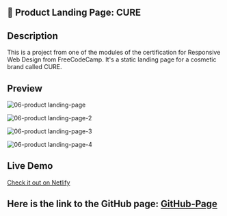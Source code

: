 <!-- PROJECT_METADATA
{
  "title": "Product Landing Page: CURE",
  "description": "This is a project from one of the modules of the certification for Responsive Web Design from FreeCodeCamp. It's a static landing page for a cosmetic brand called CURE.",
  "video": " ", 
  "imagePreview": "https://github.com/FerRuizDevp/product-landing-page-cure/assets/117100019/f8311fd5-285f-4b16-9648-9fba8b2078e5",
  "githubLink": "https://github.com/FerRuizDevp/product-landing-page-cure",
  "netlifyLink": "https://cure-landing-page.netlify.app/",
  "tags": ["more-project", "landing-page", "html", "css", "static-design"]
}
-->
## 💄 Product Landing Page: CURE

## Description
This is a project from one of the modules of the certification for Responsive Web Design from FreeCodeCamp. It's a static landing page for a cosmetic brand called CURE. 

## Preview
![06-product landing-page](https://github.com/FerRuizDevp/product-landing-page-cure/assets/117100019/f8311fd5-285f-4b16-9648-9fba8b2078e5)

![06-product landing-page-2](https://github.com/FerRuizDevp/product-landing-page-cure/assets/117100019/1e60c91d-a16e-41ed-9517-ae5193b07f18)

![06-product landing-page-3](https://github.com/FerRuizDevp/product-landing-page-cure/assets/117100019/96c3e086-75ce-42b6-aaba-f2d6bf4a3d69)

![06-product landing-page-4](https://github.com/FerRuizDevp/product-landing-page-cure/assets/117100019/752b9c00-c2b3-44a8-881f-fb84740fb91d)

## Live Demo
[Check it out on Netlify](https://cure-landing-page.netlify.app/)

## Here is the link to the GitHub page: [GitHub-Page](https://ferruizdevp.github.io/product-landing-page-cure/)


